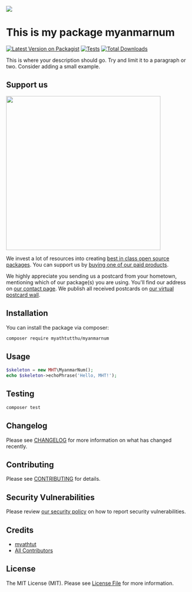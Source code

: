 
[<img src="https://github-ads.s3.eu-central-1.amazonaws.com/support-ukraine.svg?t=1" />](https://supportukrainenow.org)

# This is my package myanmarnum

[![Latest Version on Packagist](https://img.shields.io/packagist/v/myathtutthu/myanmarnum.svg?style=flat-square)](https://packagist.org/packages/myathtutthu/myanmarnum)
[![Tests](https://github.com/myathtutthu/myanmarnum/actions/workflows/run-tests.yml/badge.svg?branch=main)](https://github.com/myathtutthu/myanmarnum/actions/workflows/run-tests.yml)
[![Total Downloads](https://img.shields.io/packagist/dt/myathtutthu/myanmarnum.svg?style=flat-square)](https://packagist.org/packages/myathtutthu/myanmarnum)

This is where your description should go. Try and limit it to a paragraph or two. Consider adding a small example.

## Support us

[<img src="https://github-ads.s3.eu-central-1.amazonaws.com/MyanmarNum.jpg?t=1" width="419px" />](https://spatie.be/github-ad-click/MyanmarNum)

We invest a lot of resources into creating [best in class open source packages](https://spatie.be/open-source). You can support us by [buying one of our paid products](https://spatie.be/open-source/support-us).

We highly appreciate you sending us a postcard from your hometown, mentioning which of our package(s) you are using. You'll find our address on [our contact page](https://spatie.be/about-us). We publish all received postcards on [our virtual postcard wall](https://spatie.be/open-source/postcards).

## Installation

You can install the package via composer:

```bash
composer require myathtutthu/myanmarnum
```

## Usage

```php
$skeleton = new MHT\MyanmarNum();
echo $skeleton->echoPhrase('Hello, MHT!');
```

## Testing

```bash
composer test
```

## Changelog

Please see [CHANGELOG](CHANGELOG.md) for more information on what has changed recently.

## Contributing

Please see [CONTRIBUTING](https://github.com/spatie/.github/blob/main/CONTRIBUTING.md) for details.

## Security Vulnerabilities

Please review [our security policy](../../security/policy) on how to report security vulnerabilities.

## Credits

- [myathtut](https://github.com/myathtutthu)
- [All Contributors](../../contributors)

## License

The MIT License (MIT). Please see [License File](LICENSE.md) for more information.
